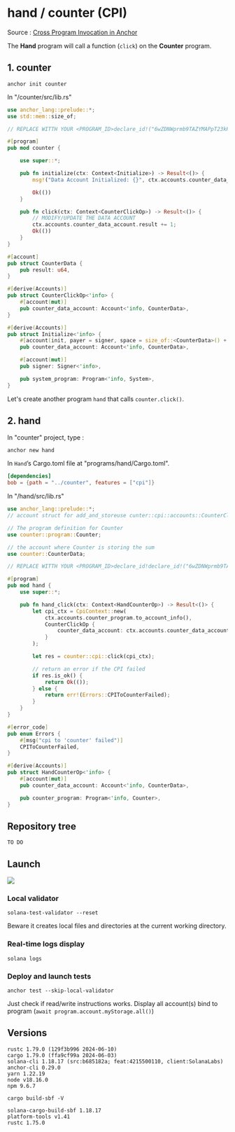 # hand / counter (CPI)


Source : [Cross Program Invocation in Anchor](https://www.rareskills.io/post/cross-program-invocation)

The **Hand** program will call a function (`click`) on the **Counter** program.

## 1. counter

`anchor init counter`

In "/counter/src/lib.rs"

```rust
use anchor_lang::prelude::*;
use std::mem::size_of;

// REPLACE WITTH YOUR <PROGRAM_ID>declare_id!("6wZDNWprmb9TAZYMAPpT23kHDPABvBLT8jbWQKLHEmBy");

#[program]
pub mod counter {

	use super::*;

	pub fn initialize(ctx: Context<Initialize>) -> Result<()> {
		msg!("Data Account Initialized: {}", ctx.accounts.counter_data_account.key());

		Ok(())
	}

	pub fn click(ctx: Context<CounterClickOp>) -> Result<()> {
		// MODIFY/UPDATE THE DATA ACCOUNT
		ctx.accounts.counter_data_account.result += 1;
		Ok(())
	}
}

#[account]
pub struct CounterData {
	pub result: u64,
}

#[derive(Accounts)]
pub struct CounterClickOp<'info> {   
	#[account(mut)]
	pub counter_data_account: Account<'info, CounterData>,
}

#[derive(Accounts)]
pub struct Initialize<'info> {
	#[account(init, payer = signer, space = size_of::<CounterData>() + 8)]
	pub counter_data_account: Account<'info, CounterData>,

	#[account(mut)]
	pub signer: Signer<'info>,

	pub system_program: Program<'info, System>,
}
```


Let's create another program `hand` that calls `counter.click()`.


## 2. hand

In "counter" project, type :

`anchor new hand`

In `Hand`’s Cargo.toml file at "programs/hand/Cargo.toml".

```toml
[dependencies]
bob = {path = "../counter", features = ["cpi"]}
```

In "/hand/src/lib.rs"

```rust
use anchor_lang::prelude::*;
// account struct for add_and_storeuse cunter::cpi::accounts::CounterClickOp;

// The program definition for Counter
use counter::program::Counter;

// the account where Counter is storing the sum
use counter::CounterData;

// REPLACE WITTH YOUR <PROGRAM_ID>declare_id!declare_id!("6wZDNWprmb9TAZYMAPpT23kHDPABvBLT8jbWQKLHEmBy");

#[program]
pub mod hand {
	use super::*;

	pub fn hand_click(ctx: Context<HandCounterOp>) -> Result<()> {
		let cpi_ctx = CpiContext::new(
			ctx.accounts.counter_program.to_account_info(),
			CounterClickOp {
				counter_data_account: ctx.accounts.counter_data_account.to_account_info(),
			}
		);

		let res = counter::cpi::click(cpi_ctx);

		// return an error if the CPI failed
		if res.is_ok() {
			return Ok(());
		} else {
			return err!(Errors::CPIToCounterFailed);
		}
	}
}

#[error_code]
pub enum Errors {
	#[msg("cpi to 'counter' failed")]
	CPIToCounterFailed,
}

#[derive(Accounts)]
pub struct HandCounterOp<'info> {
	#[account(mut)]
	pub counter_data_account: Account<'info, CounterData>,

	pub counter_program: Program<'info, Counter>,
}
```

## Repository tree

```
TO DO
``` 

## Launch

![](deploy_local_test.png)

### Local validator

`solana-test-validator --reset`

Beware it creates local files and directories at the current working directory.


### Real-time logs display

`solana logs`


### Deploy and launch tests

`anchor test --skip-local-validator`

Just check if read/write instructions works.
Display all account(s) bind to program (`await program.account.myStorage.all()`)

## Versions

``` 
rustc 1.79.0 (129f3b996 2024-06-10)
cargo 1.79.0 (ffa9cf99a 2024-06-03)
solana-cli 1.18.17 (src:b685182a; feat:4215500110, client:SolanaLabs)
anchor-cli 0.29.0
yarn 1.22.19
node v18.16.0
npm 9.6.7
``` 

`cargo build-sbf -V`
``` 
solana-cargo-build-sbf 1.18.17
platform-tools v1.41
rustc 1.75.0
``` 
